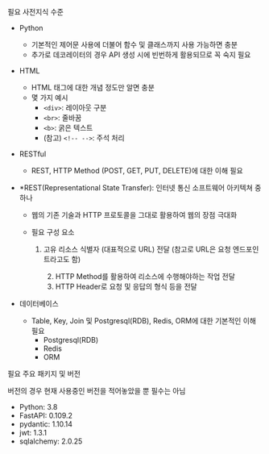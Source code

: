 필요 사전지식 수준



- Python
  - 기본적인 제어문 사용에 더불어 함수 및 클래스까지 사용 가능하면 충분
  - 추가로 데코레이터의 경우 API 생성 시에 빈번하게 활용되므로 꼭 숙지 필요

- HTML
  - HTML 태그에 대한 개념 정도만 알면 충분
  - 몇 가지 예시
    - `<div>`: 레이아웃 구분
    - `<br>`: 줄바꿈
    - `<b>`: 굵은 텍스트
    - (참고) `<!-- -->`: 주석 처리
- RESTful
  - REST, HTTP Method (POST, GET, PUT, DELETE)에 대한 이해 필요

- *REST(Representational State Transfer): 인터넷 통신 소프트웨어 아키텍쳐 중 하나
  	
   	- 웹의 기존 기술과 HTTP 프로토콜을 그대로 활용하여 웹의 장점 극대화
   
    - 필요 구성 요소
      1. 고유 리소스 식별자 (대표적으로 URL) 전달 (참고로 URL은 요청 엔드포인트라고도 함)
  
    	   2. HTTP Method를 활용하여 리소스에 수행해야하는 작업 전달
    	   3. HTTP Header로 요청 및 응답의 형식 등을 전달
  
- 데이터베이스
  - Table, Key, Join 및 Postgresql(RDB), Redis, ORM에 대한 기본적인 이해 필요
    - Postgresql(RDB)
    - Redis
    - ORM

 

필요 주요 패키지 및 버전

버전의 경우 현재 사용중인 버전을 적어놓았을 뿐 필수는 아님

* Python: 3.8
* FastAPI: 0.109.2
* pydantic: 1.10.14
* jwt: 1.3.1
* sqlalchemy: 2.0.25
